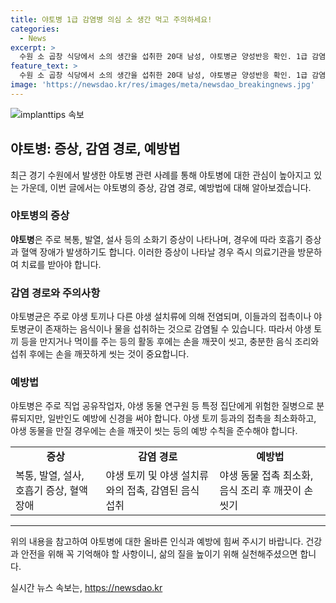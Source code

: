```yaml
---
title: 야토병 1급 감염병 의심 소 생간 먹고 주의하세요!
categories:
  - News
excerpt: >
  수원 소 곱창 식당에서 소의 생간을 섭취한 20대 남성, 야토병균 양성반응 확인. 1급 감염병인 야토병은 치사율 60% 이상, 적절한 치료 시 1% 미만. 야토병으로 확진 시 질병청 발표 예정. 1997년 포항시 사례를 회상하며 대응이 관심.
feature_text: >
  수원 소 곱창 식당에서 소의 생간을 섭취한 20대 남성, 야토병균 양성반응 확인. 1급 감염병인 야토병은 치사율 60% 이상, 적절한 치료 시 1% 미만. 야토병으로 확진 시 질병청 발표 예정. 1997년 포항시 사례를 회상하며 대응이 관심.
image: 'https://newsdao.kr/res/images/meta/newsdao_breakingnews.jpg'
---
```


<p><img src="https://newsdao.kr/res/images/meta/newsdao_breakingnews.jpg" alt="implanttips 속보" /></p>

<h2 data-ke-size="size26">야토병: 증상, 감염 경로, 예방법</h2>

<p data-ke-size="size16">최근 경기 수원에서 발생한 야토병 관련 사례를 통해 야토병에 대한 관심이 높아지고 있는 가운데, 이번 글에서는 야토병의 증상, 감염 경로, 예방법에 대해 알아보겠습니다.</p>

<h3>야토병의 <b>증상</b></h3>

<p data-ke-size="size16"><b>야토병</b>은 주로 복통, 발열, 설사 등의 소화기 증상이 나타나며, 경우에 따라 호흡기 증상과 혈액 장애가 발생하기도 합니다. 이러한 증상이 나타날 경우 즉시 의료기관을 방문하여 치료를 받아야 합니다.</p>

<h3>감염 경로와 주의사항</h3>

<p data-ke-size="size16">야토병균은 주로 야생 토끼나 다른 야생 설치류에 의해 전염되며, 이들과의 접촉이나 야토병균이 존재하는 음식이나 물을 섭취하는 것으로 감염될 수 있습니다. 따라서 야생 토끼 등을 만지거나 먹이를 주는 등의 활동 후에는 손을 깨끗이 씻고, 충분한 음식 조리와 섭취 후에는 손을 깨끗하게 씻는 것이 중요합니다.</p>

<h3>예방법</h3>

<p data-ke-size="size16">야토병은 주로 직업 공유작업자, 야생 동물 연구원 등 특정 집단에게 위험한 질병으로 분류되지만, 일반인도 예방에 신경을 써야 합니다. 야생 토끼 등과의 접촉을 최소화하고, 야생 동물을 만질 경우에는 손을 깨끗이 씻는 등의 예방 수칙을 준수해야 합니다.</p>

<table>
  <tr>
    <td style="text-align: center; height: 17px;"><b>증상</b></td>
    <td style="text-align: center; height: 17px;"><b>감염 경로</b></td>
    <td style="text-align: center; height: 17px;"><b>예방법</b></td>
  </tr>
  <tr>
    <td>복통, 발열, 설사, 호흡기 증상, 혈액 장애</td>
    <td>야생 토끼 및 야생 설치류와의 접촉, 감염된 음식 섭취</td>
    <td>야생 동물 접촉 최소화, 음식 조리 후 깨끗이 손 씻기</td>
  </tr>
</table>

<hr>

<p data-ke-size="size16">위의 내용을 참고하여 야토병에 대한 올바른 인식과 예방에 힘써 주시기 바랍니다. 건강과 안전을 위해 꼭 기억해야 할 사항이니, 삶의 질을 높이기 위해 실천해주셨으면 합니다.</p>
실시간 뉴스 속보는, <a href="https://newsdao.kr" rel="dofollow">https://newsdao.kr</a>


